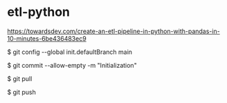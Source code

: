 # etl-python

https://towardsdev.com/create-an-etl-pipeline-in-python-with-pandas-in-10-minutes-6be436483ec9

$ git config --global init.defaultBranch main

$ git commit --allow-empty -m "Initialization"

$ git pull

$ git push

